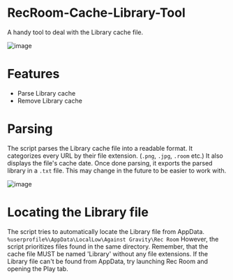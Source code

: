 # RecRoom-Cache-Library-Tool
A handy tool to deal with the Library cache file.

![image](https://user-images.githubusercontent.com/13438202/136818657-6e35aa2c-04d2-4fba-99fa-49b50540b54a.png)

# Features
- Parse Library cache
- Remove Library cache

# Parsing
The script parses the Library cache file into a readable format. 
It categorizes every URL by their file extension. (`.png`, `.jpg`, `.room` etc.) It also displays the file's cache date.
Once done parsing, it exports the parsed library in a `.txt` file. This may change in the future to be easier to work with.

![image](https://user-images.githubusercontent.com/13438202/136818861-80294c44-6cd9-406b-a1d7-e015cfb5832b.png)

# Locating the Library file
The script tries to automatically locate the Library file from AppData. `%userprofile%\AppData\LocalLow\Against Gravity\Rec Room`
However, the script prioritizes files found in the same directory. Remember, that the cache file MUST be named 'Library' without any file extensions.
If the Library file can't be found from AppData, try launching Rec Room and opening the Play tab.
